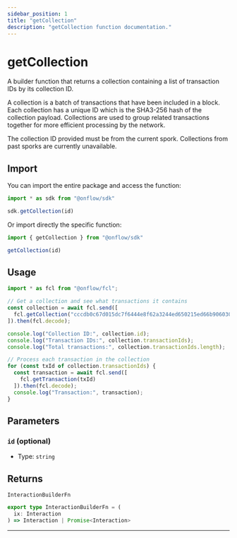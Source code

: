 ```yaml
---
sidebar_position: 1
title: "getCollection"
description: "getCollection function documentation."
---
```


<!-- THIS DOCUMENT IS AUTO-GENERATED FROM [onflow/sdk/src/build/build-get-collection.ts](https://github.com/onflow/fcl-js/tree/master/packages/sdk/src/build/build-get-collection.ts). DO NOT EDIT MANUALLY -->

# getCollection

A builder function that returns a collection containing a list of transaction IDs by its collection ID.

A collection is a batch of transactions that have been included in a block. Each collection has a unique ID
which is the SHA3-256 hash of the collection payload. Collections are used to group related transactions
together for more efficient processing by the network.

The collection ID provided must be from the current spork. Collections from past sporks are currently unavailable.

## Import

You can import the entire package and access the function:

```typescript
import * as sdk from "@onflow/sdk"

sdk.getCollection(id)
```

Or import directly the specific function:

```typescript
import { getCollection } from "@onflow/sdk"

getCollection(id)
```

## Usage

```typescript
import * as fcl from "@onflow/fcl";

// Get a collection and see what transactions it contains
const collection = await fcl.send([
  fcl.getCollection("cccdb0c67d015dc7f6444e8f62a3244ed650215ed66b90603006c70c5ef1f6e5")
]).then(fcl.decode);

console.log("Collection ID:", collection.id);
console.log("Transaction IDs:", collection.transactionIds);
console.log("Total transactions:", collection.transactionIds.length);

// Process each transaction in the collection
for (const txId of collection.transactionIds) {
  const transaction = await fcl.send([
    fcl.getTransaction(txId)
  ]).then(fcl.decode);
  console.log("Transaction:", transaction);
}
```

## Parameters

### `id` (optional)

- Type: `string`



## Returns

`InteractionBuilderFn`

```typescript
export type InteractionBuilderFn = (
  ix: Interaction
) => Interaction | Promise<Interaction>
```

---
